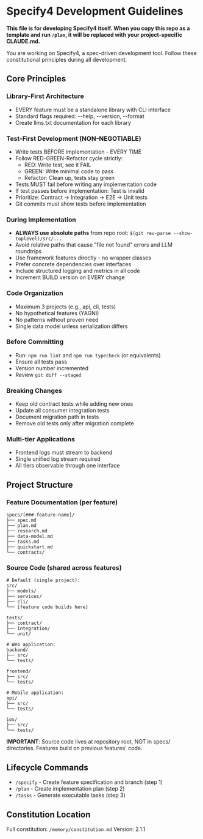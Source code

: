 # Specify4 Development Guidelines

**This file is for developing Specify4 itself. When you copy this repo as a template and run `/plan`, it will be replaced with your project-specific CLAUDE.md.**

You are working on Specify4, a spec-driven development tool. Follow these constitutional principles during all development.

## Core Principles

### Library-First Architecture
- EVERY feature must be a standalone library with CLI interface
- Standard flags required: --help, --version, --format
- Create llms.txt documentation for each library

### Test-First Development (NON-NEGOTIABLE)
- Write tests BEFORE implementation - EVERY TIME
- Follow RED-GREEN-Refactor cycle strictly:
  - RED: Write test, see it FAIL
  - GREEN: Write minimal code to pass
  - Refactor: Clean up, tests stay green
- Tests MUST fail before writing any implementation code
- If test passes before implementation: Test is invalid
- Prioritize: Contract → Integration → E2E → Unit tests
- Git commits must show tests before implementation

### During Implementation
- **ALWAYS use absolute paths** from repo root: `$(git rev-parse --show-toplevel)/src/...`
- Avoid relative paths that cause "file not found" errors and LLM roundtrips
- Use framework features directly - no wrapper classes
- Prefer concrete dependencies over interfaces
- Include structured logging and metrics in all code
- Increment BUILD version on EVERY change

### Code Organization
- Maximum 3 projects (e.g., api, cli, tests)
- No hypothetical features (YAGNI)
- No patterns without proven need
- Single data model unless serialization differs

### Before Committing
- Run: `npm run lint` and `npm run typecheck` (or equivalents)
- Ensure all tests pass
- Version number incremented
- Review `git diff --staged`

### Breaking Changes
- Keep old contract tests while adding new ones
- Update all consumer integration tests
- Document migration path in tests
- Remove old tests only after migration complete

### Multi-tier Applications
- Frontend logs must stream to backend
- Single unified log stream required
- All tiers observable through one interface

## Project Structure

### Feature Documentation (per feature)
```
specs/[###-feature-name]/
├── spec.md
├── plan.md
├── research.md
├── data-model.md
├── tasks.md
├── quickstart.md
└── contracts/
```

### Source Code (shared across features)
```
# Default (single project):
src/
├── models/
├── services/
├── cli/
└── [feature code builds here]

tests/
├── contract/
├── integration/
└── unit/

# Web application:
backend/
├── src/
└── tests/

frontend/
├── src/
└── tests/

# Mobile application:
api/
├── src/
└── tests/

ios/
├── src/
└── tests/
```

**IMPORTANT**: Source code lives at repository root, NOT in specs/ directories. Features build on previous features' code.

## Lifecycle Commands
- `/specify` - Create feature specification and branch (step 1)
- `/plan` - Create implementation plan (step 2)
- `/tasks` - Generate executable tasks (step 3)

## Constitution Location
Full constitution: `/memory/constitution.md`
Version: 2.1.1